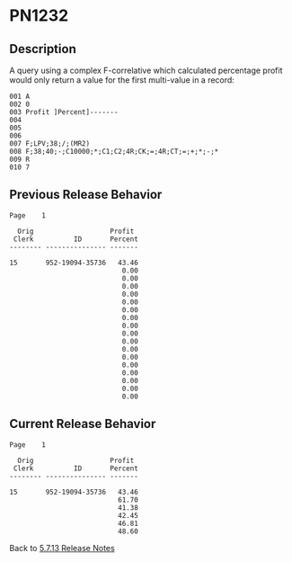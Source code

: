 # PN1232

<PageHeader />

## Description

A query using a complex F-correlative which calculated percentage profit would only return a value for the first multi-value in a record:

```
001 A
002 0
003 Profit ]Percent]-------
004
005
006
007 F;LPV;38;/;(MR2)
008 F;38;40;-;C10000;*;C1;C2;4R;CK;=;4R;CT;=;+;*;-;*
009 R
010 7
```

## Previous Release Behavior

```
Page    1

  Orig                   Profit
 Clerk          ID       Percent
-------- --------------- -------

15       952-19094-35736   43.46
                            0.00
                            0.00
                            0.00
                            0.00
                            0.00
                            0.00
                            0.00
                            0.00
                            0.00
                            0.00
                            0.00
                            0.00
                            0.00
                            0.00
                            0.00
                            0.00
                            0.00
```

## Current Release Behavior

```
Page    1

  Orig                   Profit
 Clerk          ID       Percent
-------- --------------- -------

15       952-19094-35736   43.46
                           61.70
                           41.38
                           42.45
                           46.81
                           48.60

```

Back to [5.7.13 Release Notes](./../README.md)
  
<PageFooter />

